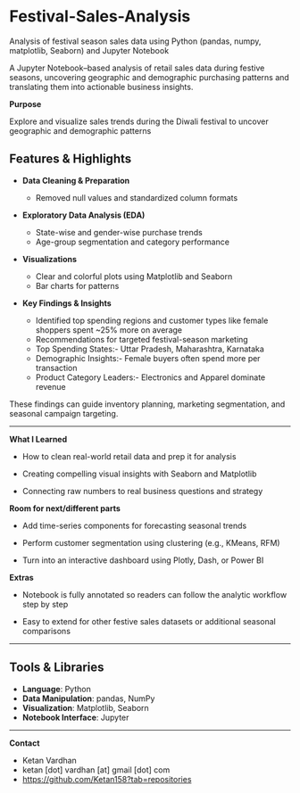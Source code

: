 # Festival-Sales-Analysis
Analysis of festival season sales data using Python (pandas, numpy, matplotlib, Seaborn) and Jupyter Notebook

A Jupyter Notebook–based analysis of retail sales data during festive seasons, uncovering geographic and demographic purchasing patterns and translating them into actionable business insights.

**Purpose**

Explore and visualize sales trends during the Diwali festival to uncover geographic and demographic patterns


## Features & Highlights

- **Data Cleaning & Preparation**  
  - Removed null values and standardized column formats

- **Exploratory Data Analysis (EDA)**  
  - State-wise and gender-wise purchase trends  
  - Age-group segmentation and category performance

- **Visualizations**  
  - Clear and colorful plots using Matplotlib and Seaborn  
  - Bar charts for patterns

- **Key Findings & Insights**  
  - Identified top spending regions and customer types like female shoppers spent ~25% more on average
  - Recommendations for targeted festival-season marketing
  - Top Spending States:- Uttar Pradesh, Maharashtra, Karnataka
  - Demographic Insights:- Female buyers often spend more per transaction
  - Product Category Leaders:- Electronics and Apparel dominate revenue
 
These findings can guide inventory planning, marketing segmentation, and seasonal campaign targeting.

---


**What I Learned**
  - How to clean real-world retail data and prep it for analysis

  - Creating compelling visual insights with Seaborn and Matplotlib

  - Connecting raw numbers to real business questions and strategy

**Room for next/different parts**
  - Add time-series components for forecasting seasonal trends

  - Perform customer segmentation using clustering (e.g., KMeans, RFM)

  - Turn into an interactive dashboard using Plotly, Dash, or Power BI

**Extras**
  - Notebook is fully annotated so readers can follow the analytic workflow step by step

  - Easy to extend for other festive sales datasets or additional seasonal comparisons



---


## Tools & Libraries

- **Language**: Python
- **Data Manipulation**: pandas, NumPy  
- **Visualization**: Matplotlib, Seaborn  
- **Notebook Interface**: Jupyter  

---

**Contact**
- Ketan Vardhan
- ketan [dot] vardhan [at] gmail [dot] com
- https://github.com/Ketan158?tab=repositories
  

